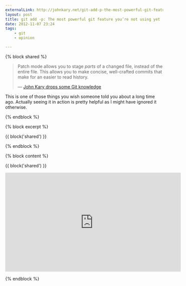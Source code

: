 ```yaml
---
externalLink: http://johnkary.net/git-add-p-the-most-powerful-git-feature-youre-not-using-yet/
layout: post
title: git add -p: The most powerful git feature you’re not using yet
date: 2012-11-07 23:24
tags:
    - git
    - opinion

---
```


{% block shared %}

> Patch mode allows you to stage *parts* of a changed file,
> instead of the entire file. This allows you to make
> concise, well-crafted commits that make for an easier
> to read history.
> <footer>— <a href="http://johnkary.net/git-add-p-the-most-powerful-git-feature-youre-not-using-yet/">John Kary drops some Git knowledge</a></footer>

This is one of those things you wish someone told you about
a long time ago. Actually seeing it in action is pretty
helpful as I might have ignored it otherwise.

{% endblock %}

{% block excerpt %}

{{ block('shared') }}

{% endblock %}

{% block content %}

{{ block('shared') }}

<div class="video-container"><iframe width="560" height="315" src="http://www.youtube.com/embed/Wl0NfWYrvlY" frameborder="0" allowfullscreen></iframe></div>

{% endblock %}
